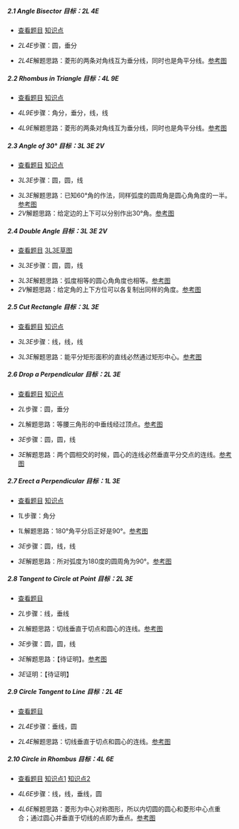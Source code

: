 ##### 2.1 Angle Bisector *目标：2L 4E*
- [查看题目](images/level/bisect-angle.png) [知识点](images/hints/Fact-Isosceles.png) 
+ *2L4E*步骤：圆，垂分
- *2L4E*解题思路：菱形的两条对角线互为垂分线，同时也是角平分线。[参考图](solved/2.1.2L4E.png)


##### 2.2 Rhombus in Triangle *目标：4L 9E*
- [查看题目](images/level/rhombus-in-triangle.png) [知识点](images/hints/Fact-RhombusDiagonals.png) 
+ *4L9E*步骤：角分，垂分，线，线
- *4L9E*解题思路：菱形的两条对角线互为垂分线，同时也是角平分线。[参考图](solved/2.2.4L9E.png)


##### 2.3 Angle of 30° *目标：3L 3E 2V*
- [查看题目](images/level/angle30.png) [知识点](images/hints/Fact-CentralAngle.png) 
+ *3L3E*步骤：圆，圆，线
- *3L3E*解题思路：已知60°角的作法，同样弧度的圆周角是圆心角角度的一半。[参考图](solved/2.3.3L3E.png)
- *2V*解题思路：给定边的上下可以分别作出30°角。[参考图](solved/2.3.2V.png)


##### 2.4 Double Angle *目标：3L 3E 2V*
- [查看题目](images/level/double-angle.png) [3L3E草图](images/hints/Draft-DoubleAngle.png) 
+ *3L3E*步骤：圆，圆，线
- *3L3E*解题思路：弧度相等的圆心角角度也相等。[参考图](solved/2.4.3L3E.png)
- *2V*解题思路：给定角的上下方位可以各复制出同样的角度。[参考图](solved/2.4.2V.png)


##### 2.5 Cut Rectangle *目标：3L 3E*
- [查看题目](images/level/cut-rectangle.png) [知识点](images/hints/Fact-RectCenter.png) 
+ *3L3E*步骤：线，线，线
- *3L3E*解题思路：能平分矩形面积的直线必然通过矩形中心。[参考图](solved/2.5.3L3E.png)


##### 2.6 Drop a Perpendicular *目标：2L 3E*
- [查看题目](images/level/drop-perp.png) [知识点](images/hints/Fact-MirrorSymmetry.png) 
+ *2L*步骤：圆，垂分
- *2L*解题思路：等腰三角形的中垂线经过顶点。[参考图](solved/2.6.2L.png)
+ *3E*步骤：圆，圆，线
- *3E*解题思路：两个圆相交的时候，圆心的连线必然垂直平分交点的连线。[参考图](solved/2.6.3E.png)


##### 2.7 Erect a Perpendicular *目标：1L 3E*
- [查看题目](images/level/erect-perp.png) [知识点](images/hints/Fact-Thales90.png) 
+ *1L*步骤：角分
- *1L*解题思路：180°角平分后正好是90°。[参考图](solved/2.7.1L.png)
+ *3E*步骤：圆，线，线
- *3E*解题思路：所对弧度为180度的圆周角为90°。[参考图](solved/2.7.3E.png)


##### 2.8 Tangent to Circle at Point *目标：2L 3E*
- [查看题目](images/level/tangent1.png) 
+ *2L*步骤：线，垂线
- *2L*解题思路：切线垂直于切点和圆心的连线。[参考图](solved/2.8.2L.png)
+ *3E*步骤：圆，圆，线
- *3E*解题思路：【待证明】。[参考图](solved/2.8.3E.png)
+ *3E*证明：【待证明】

##### 2.9 Circle Tangent to Line *目标：2L 4E*
- [查看题目](images/level/circle-tangent-l.png) 
+ *2L4E*步骤：垂线，圆
- *2L4E*解题思路：切线垂直于切点和圆心的连线。[参考图](solved/2.9.2L4E.png)


##### 2.10 Сircle in Rhombus *目标：4L 6E*
- [查看题目](images/level/circle-in-rhombus.png) [知识点1](images/hints/Fact-RhombusDiagonals.png) [知识点2](images/hints/Fact-Tangent.png) 
+ *4L6E*步骤：线，线，垂线，圆
- *4L6E*解题思路：菱形为中心对称图形，所以内切圆的圆心和菱形中心点重合；通过圆心并垂直于切线的点即为垂点。[参考图](solved/2.10.4L6E.png)

